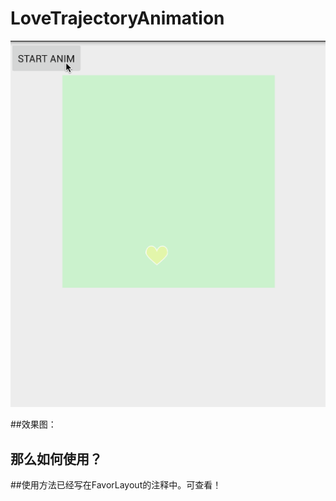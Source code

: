 # LoveTrajectoryAnimation
![效果图](https://github.com/liangjingdev/LoveTrajectoryAnimation/raw/master/img/periscope.gif)

##效果图：
## 那么如何使用？
##使用方法已经写在FavorLayout的注释中。可查看！
